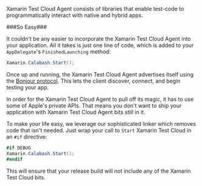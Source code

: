 Xamarin Test Cloud Agent consists of libraries that enable test-code to 
programmatically interact with native and hybrid apps. 

###So Easy###

It couldn't be any easier to incorporate the Xamarin Test Cloud Agent into your application. All it takes is just one line of code, which is added to your `AppDelegate`'s `FinishedLaunching` method:

```csharp
Xamarin.Calabash.Start();
```

Once up and running, the Xamarin Test Cloud Agent advertises itself using the [Bonjour protocol](https://developer.apple.com/bonjour/). This lets the client discover, connect, and begin testing your app.

In order for the Xamarin Test Cloud Agent to pull off its magic, it has to use some of Apple's private APIs. That means you don't want to ship your application with Xamarin Test Cloud Agent bits still in it.

To make your life easy, we leverage our sophisticated linker which removes code that isn't needed. Just wrap your call to `Start` Xamarin Test Cloud in an `#if` directive:

```csharp
#if DEBUG
Xamarin.Calabash.Start();
#endif
```

This will ensure that your release build will not include any of the Xamarin 
Test Cloud bits.
